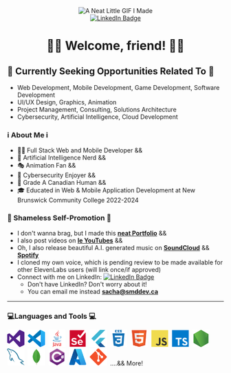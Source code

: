<div id="header" align="center">
  <img src="https://media.giphy.com/media/v1.Y2lkPTc5MGI3NjExYmM4MXo3ejM2dDg4ZjlvZjk5Zml1NXdhMXlqaGh0NHdzOHFyNW13diZlcD12MV9pbnRlcm5hbF9naWZfYnlfaWQmY3Q9Zw/8Ed2K1z5LUm8wUYAue/source.gif" 
    width="100" alt="A Neat Little GIF I Made"/>
  <div id="badges">
    <a href="https://www.linkedin.com/in/sachamdavidson/">
      <img src="https://img.shields.io/badge/LinkedIn-blue?style=for-the-badge&logo=linkedin&logoColor=white" alt="LinkedIn Badge"/>
    </a>
  </div>
  <h1>
   🧙‍♂️ Welcome, friend! 🧙‍♂️
  </h1>
</div>

## 👀 Currently Seeking Opportunities Related To 👀 

- Web Development, Mobile Development, Game Development, Software Development
- UI/UX Design, Graphics, Animation
- Project Management, Consulting, Solutions Architecture
- Cybersecurity, Artificial Intelligence, Cloud Development

### ℹ About Me ℹ

- 👨‍💻 Full Stack Web and Mobile Developer &&
- 🤖 Artificial Intelligence Nerd &&
- 🎭 Animation Fan &&
- 🔐 Cybersecurity Enjoyer &&
- 🍁 Grade A Canadian Human &&
- 🎓 Educated in Web & Mobile Application Development at New Brunswick Community College 2022-2024

### 📢 Shameless Self-Promotion 📢 

- I don't wanna brag, but I made this **[neat Portfolio](https://smddev.ca)** &&
- I also post videos on **[le YouTubes](https://www.youtube.com/@smddev)** &&
- Oh, I also release beautiful A.I. generated music on **[SoundCloud](https://soundcloud.com/smddev)** && **[Spotify](https://open.spotify.com/artist/15Z19h0utPvycrBtKMbnzc?si=ZR3M_ntLQYut8ht6uwV89A)**
- I cloned my own voice, which is pending review to be made available for other ElevenLabs users (will link once/if approved)
- Connect with me on LinkedIn: [![LinkedIn Badge](https://img.shields.io/badge/-Sacha_Davidson-blue?style=flat&logo=Linkedin&logoColor=white)](https://www.linkedin.com/in/sachamdavidson/)
  - Don't have LinkedIn? Don't worry about it!
  - You can email me instead **<sacha@smddev.ca>**
  
---

### 💻Languages and Tools 💻

<div>
  <img src="https://github.com/devicons/devicon/blob/master/icons/visualstudio/visualstudio-plain.svg" title="Visual Studio" alt="Visual Studio" width="40" height="40"/>&nbsp;
  <img src="https://github.com/devicons/devicon/blob/master/icons/vscode/vscode-original.svg" title="Visual Studio Code" alt="Visual Studio Code" width="40" height="40"/>&nbsp;
  <img src="https://github.com/devicons/devicon/blob/master/icons/java/java-original-wordmark.svg" title="Java" alt="Java" width="40" height="40"/>&nbsp;
  <img src="https://github.com/devicons/devicon/blob/master/icons/selenium/selenium-original.svg" title="Selenium" alt="Selenium" width="40" height="40"/>&nbsp;
  <img src="https://github.com/devicons/devicon/blob/master/icons/flutter/flutter-original.svg" title="Flutter" alt="Flutter" width="40" height="40"/>&nbsp;
  <img src="https://github.com/devicons/devicon/blob/master/icons/css3/css3-plain-wordmark.svg"  title="CSS3" alt="CSS" width="40" height="40"/>&nbsp;
  <img src="https://github.com/devicons/devicon/blob/master/icons/html5/html5-original.svg" title="HTML5" alt="HTML" width="40" height="40"/>&nbsp;
  <img src="https://github.com/devicons/devicon/blob/master/icons/javascript/javascript-original.svg" title="JavaScript" alt="JavaScript" width="40" height="40"/>&nbsp;
  <img src="https://github.com/devicons/devicon/blob/master/icons/typescript/typescript-original.svg" title="TypeScript" alt="TypeScript" width="40" height="40"/>&nbsp;
  <img src="https://github.com/devicons/devicon/blob/master/icons/nodejs/nodejs-original.svg" title="NodeJS" alt="NodeJS" width="40" height="40"/>&nbsp;
  <img src="https://github.com/devicons/devicon/blob/master/icons/mysql/mysql-original.svg" title="MySQL"  alt="MySQL" width="40" height="40"/>&nbsp;
  <img src="https://github.com/devicons/devicon/blob/master/icons/mongodb/mongodb-original.svg" title="MongoDB" alt="MongoDB" width="40" height="40"/>&nbsp;
  <img src="https://github.com/devicons/devicon/blob/master/icons/csharp/csharp-original.svg" title="CSharp" alt="C#" width="40" height="40"/>&nbsp;
  <img src="https://github.com/devicons/devicon/blob/master/icons/azure/azure-original.svg" title="Azure" **alt="Azure" width="40" height="40"/>&nbsp;
  <img src="https://github.com/devicons/devicon/blob/master/icons/git/git-original.svg" title="Git" **alt="Git" width="40" height="40"/>&nbsp;
  ....&& More!
</div>
